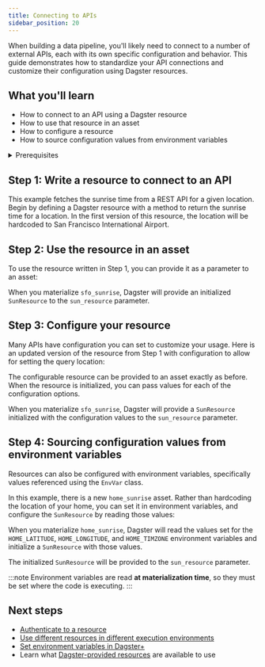 ```yaml
---
title: Connecting to APIs
sidebar_position: 20
---
```


When building a data pipeline, you'll likely need to connect to a number of external APIs, each with its own specific configuration and behavior. This guide demonstrates how to standardize your API connections and customize their configuration using Dagster resources.


## What you'll learn

- How to connect to an API using a Dagster resource
- How to use that resource in an asset
- How to configure a resource
- How to source configuration values from environment variables

<details>
  <summary>Prerequisites</summary>

To follow the steps in this guide, you'll need:

- Familiarity with [Asset definitions](/concepts/assets)
- Familiarity with [resources](/concepts/resources)
- Install the `requests` library:
    ```bash
    pip install requests
    ```

</details>

## Step 1: Write a resource to connect to an API

This example fetches the sunrise time from a REST API for a given location. Begin by defining a Dagster resource with a method to return the sunrise time for a location. In the first version of this resource, the location will be hardcoded to San Francisco International Airport.


<CodeExample filePath="guides/external-systems/apis/minimal_resource.py" language="python" title="Resource to connect to the Sunrise API" />


## Step 2: Use the resource in an asset

To use the resource written in Step 1, you can provide it as a parameter to an asset:

<CodeExample filePath="guides/external-systems/apis/use_minimal_resource_in_asset.py" language="python" title="Use the SunResource in an asset" />

When you materialize `sfo_sunrise`, Dagster will provide an initialized `SunResource` to the `sun_resource` parameter.


## Step 3: Configure your resource
Many APIs have configuration you can set to customize your usage. Here is an updated version of the resource from Step 1 with configuration to allow for setting the query location:

<CodeExample filePath="guides/external-systems/apis/use_configurable_resource_in_asset.py" language="python" title="Use the configurable SunResource in an asset" />

The configurable resource can be provided to an asset exactly as before. When the resource is initialized, you can pass values for each of the configuration options.

When you materialize `sfo_sunrise`, Dagster will provide a `SunResource` initialized with the configuration values to the `sun_resource` parameter.


## Step 4: Sourcing configuration values from environment variables
Resources can also be configured with environment variables, specifically values referenced using the `EnvVar` class.

In this example, there is a new `home_sunrise` asset. Rather than hardcoding the location of your home, you can set it in environment variables, and configure the `SunResource` by reading those values:

<CodeExample filePath="guides/external-systems/apis/env_var_configuration.py" language="python" title="Configure the resource with values from environment variables" />

When you materialize `home_sunrise`, Dagster will read the values set for the `HOME_LATITUDE`, `HOME_LONGITUDE`, and `HOME_TIMZONE` environment variables and initialize a `SunResource` with those values.

The initialized `SunResource` will be provided to the `sun_resource` parameter.

:::note
Environment variables are read **at materialization time**, so they must be set where the code is executing.
:::


## Next steps

- [Authenticate to a resource](/guides/external-systems/authentication.md)
- [Use different resources in different execution environments](/todo)
- [Set environment variables in Dagster+](/todo)
- Learn what [Dagster-provided resources](/todo) are available to use
